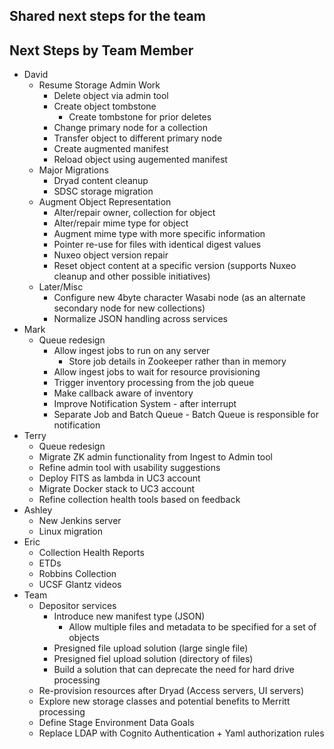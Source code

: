 ## Shared next steps for the team


## Next Steps by Team Member

- David
  - Resume Storage Admin Work
    - Delete object via admin tool
    - Create object tombstone
      - Create tombstone for prior deletes 
    - Change primary node for a collection
    - Transfer object to different primary node
    - Create augmented manifest
    - Reload object using augemented manifest 
  - Major Migrations
    - Dryad content cleanup
    - SDSC storage migration
  - Augment Object Representation
    - Alter/repair owner, collection for object
    - Alter/repair mime type for object
    - Augment mime type with more specific information
    - Pointer re-use for files with identical digest values
    - Nuxeo object version repair
    - Reset object content at a specific version (supports Nuxeo cleanup and other possible initiatives)
  - Later/Misc
    - Configure new 4byte character Wasabi node (as an alternate secondary node for new collections)
    - Normalize JSON handling across services
- Mark
  - Queue redesign
    - Allow ingest jobs to run on any server
      - Store job details in Zookeeper rather than in memory 
    - Allow ingest jobs to wait for resource provisioning
    - Trigger inventory processing from the job queue
    - Make callback aware of inventory
    - Improve Notification System - after interrupt
    - Separate Job and Batch Queue - Batch Queue is responsible for notification
- Terry
  - Queue redesign
  - Migrate ZK admin functionality from Ingest to Admin tool
  - Refine admin tool with usability suggestions
  - Deploy FITS as lambda in UC3 account
  - Migrate Docker stack to UC3 account
  - Refine collection health tools based on feedback
- Ashley 
  - New Jenkins server
  - Linux migration
- Eric
  - Collection Health Reports
  - ETDs
  - Robbins Collection
  - UCSF Glantz videos
- Team
  - Depositor services
    - Introduce new manifest type (JSON)
      - Allow multiple files and metadata to be specified for a set of objects
    - Presigned file upload solution (large single file)
    - Presigned fiel upload solution (directory of files)
    - Build a solution that can deprecate the need for hard drive processing   
  - Re-provision resources after Dryad (Access servers, UI servers)
  - Explore new storage classes and potential benefits to Merritt processing
  - Define Stage Environment Data Goals
  - Replace LDAP with Cognito Authentication + Yaml authorization rules
